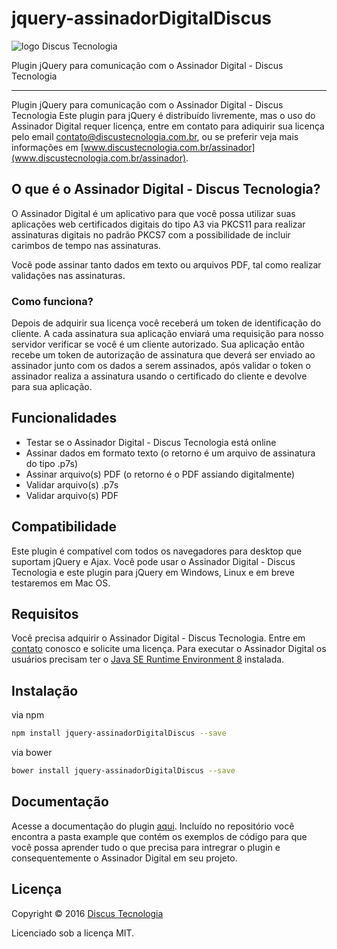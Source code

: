 # jquery-assinadorDigitalDiscus
![logo Discus Tecnologia](http://www.discustecnologia.com.br/images/logo_pq.png)

Plugin jQuery para comunicação com o Assinador Digital - Discus Tecnologia

---



Plugin jQuery para comunicação com o Assinador Digital - Discus Tecnologia Este plugin para jQuery é distribuído livremente, mas o uso do Assinador Digital requer licença, entre em contato para adiquirir sua licença pelo email contato@discustecnologia.com.br, ou se preferir veja mais informações em [www.discustecnologia.com.br/assinador](www.discustecnologia.com.br/assinador).



## O que é o Assinador Digital - Discus Tecnologia?

O Assinador Digital é um aplicativo para que você possa utilizar suas aplicações web certificados digitais do tipo A3 via PKCS11 para realizar assinaturas digitais no padrão PKCS7 com a possibilidade de incluir carimbos de tempo nas assinaturas.

Você pode assinar tanto dados em texto ou arquivos PDF, tal como realizar validações nas assinaturas.



### Como funciona?

Depois de adquirir sua licença você receberá um token de identificação do cliente. A cada assinatura sua aplicação enviará uma requisição para nosso servidor verificar se você é um cliente autorizado. Sua aplicação então recebe um token de autorização de assinatura que deverá ser enviado ao assinador junto com os dados a serem assinados, após validar o token o assinador realiza a assinatura usando o certificado do cliente e devolve para sua aplicação.



## Funcionalidades

* Testar se o Assinador Digital - Discus Tecnologia está online
* Assinar dados em formato texto (o retorno é um arquivo de assinatura do tipo .p7s)
* Assinar arquivo(s) PDF (o retorno é o PDF assiando digitalmente)
* Validar arquivo(s) .p7s
* Validar arquivo(s) PDF


## Compatibilidade

Este plugin é compatível com todos os navegadores para desktop que suportam jQuery e Ajax.
Você pode usar o Assinador Digital - Discus Tecnologia e este plugin para jQuery em Windows, Linux e em breve testaremos em Mac OS.



## Requisitos

Você precisa adquirir o Assinador Digital - Discus Tecnologia. Entre em [contato] conosco e solicite uma licença.
Para executar o Assinador Digital os usuários precisam ter o [Java SE Runtime Environment 8](http://www.oracle.com/technetwork/pt/java/javase/downloads/) instalada.

  [contato]: http://www.discustecnologia.com.br/contato



## Instalação

via npm
```sh
npm install jquery-assinadorDigitalDiscus --save
```
via bower
```sh
bower install jquery-assinadorDigitalDiscus --save
```



## Documentação

Acesse a documentação do plugin [aqui](https://github.com/DiscusTecnologia/jquery-assinadorDigitalDiscus/wiki/Documenta%C3%A7%C3%A3o).
Incluído no repositório você encontra a pasta example que contém os exemplos de código para que você possa aprender tudo o que precisa para intregrar o plugin e consequentemente o Assinador Digital em seu projeto.



## Licença

Copyright © 2016 [Discus Tecnologia][1]

Licenciado sob a licença MIT.

  [1]: http://www.discustecnologia.com.br

